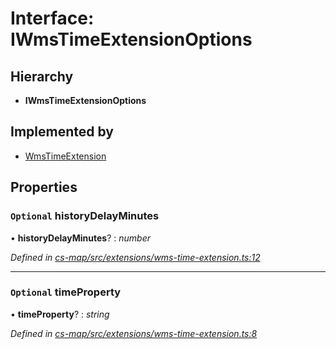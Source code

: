 # Interface: IWmsTimeExtensionOptions

## Hierarchy

* **IWmsTimeExtensionOptions**

## Implemented by

* [WmsTimeExtension](../classes/_cs_map_src_extensions_wms_time_extension_.wmstimeextension.md)

## Properties

### `Optional` historyDelayMinutes

• **historyDelayMinutes**? : *number*

*Defined in [cs-map/src/extensions/wms-time-extension.ts:12](https://github.com/TNOCS/csnext/blob/ec6e73e4/packages/cs-map/src/extensions/wms-time-extension.ts#L12)*

___

### `Optional` timeProperty

• **timeProperty**? : *string*

*Defined in [cs-map/src/extensions/wms-time-extension.ts:8](https://github.com/TNOCS/csnext/blob/ec6e73e4/packages/cs-map/src/extensions/wms-time-extension.ts#L8)*
